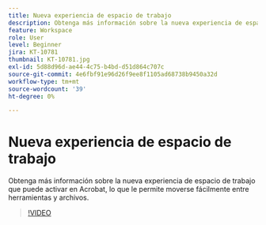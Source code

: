 ```yaml
---
title: Nueva experiencia de espacio de trabajo
description: Obtenga más información sobre la nueva experiencia de espacio de trabajo que puede activar en Acrobat
feature: Workspace
role: User
level: Beginner
jira: KT-10781
thumbnail: KT-10781.jpg
exl-id: 5d88d96d-ae44-4c75-b4bd-d51d864c707c
source-git-commit: 4e6fbf91e96d26f9ee8f1105ad68738b9450a32d
workflow-type: tm+mt
source-wordcount: '39'
ht-degree: 0%

---
```


# Nueva experiencia de espacio de trabajo

Obtenga más información sobre la nueva experiencia de espacio de trabajo que puede activar en Acrobat, lo que le permite moverse fácilmente entre herramientas y archivos.

>[!VIDEO](https://video.tv.adobe.com/v/345949?quality=12&learn=on&hidetitle=true)
